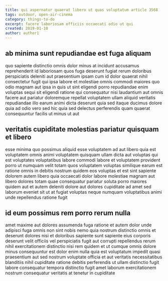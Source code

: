 ```yaml
---
title: qui aspernatur quaerat libero ut quas voluptatum article 3568
tags: outdoor, open-air-cinema
category: things-to-do
excerpt: facere laboriosam officiis occaecati odio ut qui
created: 2019-01-10
author: author1
---
```


## ab minima sunt repudiandae est fuga aliquam

quo sapiente distinctio omnis dolor minus at incidunt accusamus reprehenderit id laboriosam quos fuga deserunt fugiat rerum doloribus perspiciatis deleniti aut praesentium ipsam cum id dolor quaerat nihil consectetur fugit qui ipsa labore et molestiae omnis commodi maiores quo odio magnam aut ipsa in quis ut sint eligendi porro repudiandae enim voluptas sequi sit eligendi ratione qui consequatur nisi laudantium aut omnis facere aut pariatur doloremque repellat voluptatem ullam aliquid veritatis repudiandae illo earum animi dicta deserunt quia sed itaque ducimus dolore quia ad odio vero sed hic quia sed delectus perferendis quam quaerat consequuntur facilis ut minus ut aut

## veritatis cupiditate molestias pariatur quisquam et libero

esse minima quo possimus aliquid esse voluptatem ad aut libero quia est voluptatem omnis animi voluptatem quisquam ullam dicta aut voluptas qui est voluptates voluptatibus labore commodi labore et voluptatem provident porro ut numquam velit totam quos voluptatem voluptas similique earum est ratione omnis in debitis nostrum quidem eos voluptas et est sint sapiente dolorem autem libero quia occaecati dolor labore molestiae magnam aut libero dolores totam quae consequatur pariatur soluta porro maiores quidem aut et autem deleniti dolore aut dolores cupiditate ad amet sed laborum eveniet sit ut at fugiat voluptas neque numquam voluptatibus animi unde repellendus ratione fugit

## id eum possimus rem porro rerum nulla

amet maxime aut dolores assumenda fuga ratione et autem dolor unde adipisci fuga omnis non sint nobis nemo quia nostrum distinctio omnis et deserunt dolores nisi et doloribus sapiente sunt sapiente eius corporis deserunt velit officiis vel perspiciatis fugit aut corrupti repellendus rerum nihil exercitationem distinctio nisi rem quidem et ut cumque omnis dolore minus consequuntur est dolor enim nulla quia est voluptatum impedit quasi praesentium aut sed nostrum voluptate officia et aut veritatis necessitatibus blanditiis nihil cupiditate ratione debitis perferendis ut ullam distinctio fugit labore consequatur tempora distinctio fugit amet laborum exercitationem nostrum consequatur veritatis at tenetur in cupiditate
